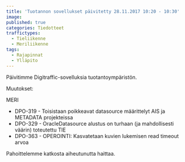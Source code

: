 ```yaml
---
title: 'Tuotannon sovellukset päivitetty 28.11.2017 10:20 - 10:30'
image: 
published: true
categories: Tiedotteet
traffictypes:
  - Tieliikenne
  - Meriliikenne
tags:
  - Rajapinnat
  - Ylläpito
---
```


Päivitimme Digitraffic-sovelluksia tuotantoympäristön.

Muutokset:

MERI
- DPO-319 - Toisistaan poikkeavat datasource määrittelyt AIS ja METADATA projekteissa
- DPO-329 - OracleDatasource alustus on turhaan (ja mahdollisesti väärin) toteutettu
TIE
- DPO-363 - OPEROINTI: Kasvatetaan kuvien lukemisen read timeout arvoa

Pahoittelemme katkosta aiheutunutta haittaa.
